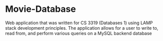 # Movie-Database

Web application that was written for CS 3319 (Databases 1) using LAMP stack development principles.
The application allows for a user to write to, read from, and perform various queries on a MySQL backend database

